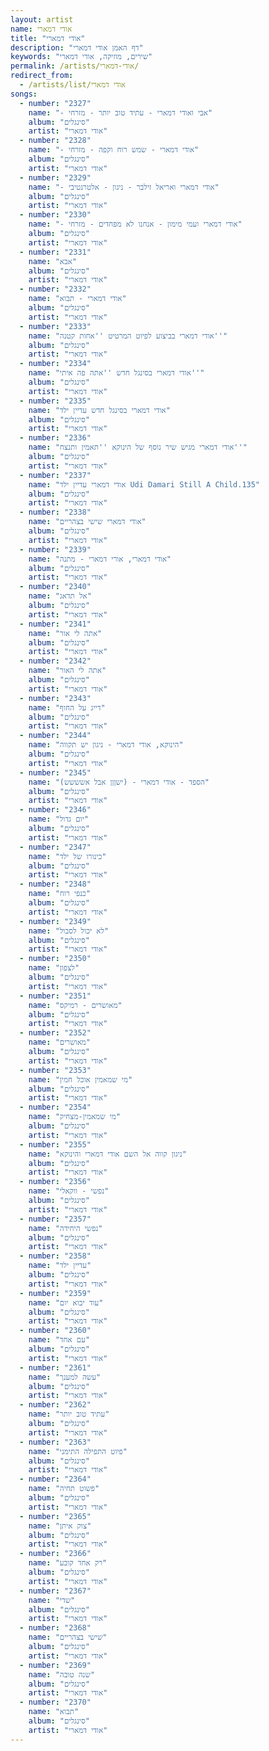 ```yaml
---
layout: artist
name: אודי דמארי
title: "אודי דמארי"
description: "דף האמן אודי דמארי"
keywords: "שירים, מוזיקה, אודי דמארי"
permalink: /artists/אודי-דמארי/
redirect_from:
  - /artists/list/אודי דמארי
songs:
  - number: "2327"
    name: "- אבי ואודי דמארי - עתיד טוב יותר - מזרחי"
    album: "סינגלים"
    artist: "אודי דמארי"
  - number: "2328"
    name: "- אודי דמארי - שמש רוח וקפה - מזרחי"
    album: "סינגלים"
    artist: "אודי דמארי"
  - number: "2329"
    name: "- אודי דמארי ואריאל זילבר - ניגון - אלטרנטיבי"
    album: "סינגלים"
    artist: "אודי דמארי"
  - number: "2330"
    name: "- אודי דמארי ועמי מימון - אנחנו לא מפחדים - מזרחי"
    album: "סינגלים"
    artist: "אודי דמארי"
  - number: "2331"
    name: "אבא"
    album: "סינגלים"
    artist: "אודי דמארי"
  - number: "2332"
    name: "אודי דמארי - תבוא"
    album: "סינגלים"
    artist: "אודי דמארי"
  - number: "2333"
    name: "אודי דמארי בביצוע לפיוט המרטיט ''אחות קטנה''"
    album: "סינגלים"
    artist: "אודי דמארי"
  - number: "2334"
    name: "אודי דמארי בסינגל חדש ''אתה פה איתי''"
    album: "סינגלים"
    artist: "אודי דמארי"
  - number: "2335"
    name: "אודי דמארי בסינגל חדש עדיין ילד"
    album: "סינגלים"
    artist: "אודי דמארי"
  - number: "2336"
    name: "אודי דמארי מגיש שיר נוסף של הינוקא ''תאמין ותנצח''"
    album: "סינגלים"
    artist: "אודי דמארי"
  - number: "2337"
    name: "אודי דמארי עדיין ילד Udi Damari Still A Child.135"
    album: "סינגלים"
    artist: "אודי דמארי"
  - number: "2338"
    name: "אודי דמארי שישי בצהריים"
    album: "סינגלים"
    artist: "אודי דמארי"
  - number: "2339"
    name: "אודי דמארי, אורי דמארי - מתנה"
    album: "סינגלים"
    artist: "אודי דמארי"
  - number: "2340"
    name: "אל תדאג"
    album: "סינגלים"
    artist: "אודי דמארי"
  - number: "2341"
    name: "אתה לי אור"
    album: "סינגלים"
    artist: "אודי דמארי"
  - number: "2342"
    name: "אתה לי האור"
    album: "סינגלים"
    artist: "אודי דמארי"
  - number: "2343"
    name: "דייג על החוף"
    album: "סינגלים"
    artist: "אודי דמארי"
  - number: "2344"
    name: "הינוקא, אודי דמארי - ניגון יש תקווה"
    album: "סינגלים"
    artist: "אודי דמארי"
  - number: "2345"
    name: "הספד - אודי דמארי - (ישןןן אבל אשששש)"
    album: "סינגלים"
    artist: "אודי דמארי"
  - number: "2346"
    name: "יום גדול"
    album: "סינגלים"
    artist: "אודי דמארי"
  - number: "2347"
    name: "כינורו של ילד"
    album: "סינגלים"
    artist: "אודי דמארי"
  - number: "2348"
    name: "כנפי רוח"
    album: "סינגלים"
    artist: "אודי דמארי"
  - number: "2349"
    name: "לא יכול לסבול"
    album: "סינגלים"
    artist: "אודי דמארי"
  - number: "2350"
    name: "לצפון"
    album: "סינגלים"
    artist: "אודי דמארי"
  - number: "2351"
    name: "מאושרים - רמיקס"
    album: "סינגלים"
    artist: "אודי דמארי"
  - number: "2352"
    name: "מאושרים"
    album: "סינגלים"
    artist: "אודי דמארי"
  - number: "2353"
    name: "מי שמאמין אוכל חמין"
    album: "סינגלים"
    artist: "אודי דמארי"
  - number: "2354"
    name: "מי שמאמין-מצחיק"
    album: "סינגלים"
    artist: "אודי דמארי"
  - number: "2355"
    name: "ניגון קווה אל השם אודי דמארי והינוקא"
    album: "סינגלים"
    artist: "אודי דמארי"
  - number: "2356"
    name: "נפשי - ווקאלי"
    album: "סינגלים"
    artist: "אודי דמארי"
  - number: "2357"
    name: "נפשי היחידה"
    album: "סינגלים"
    artist: "אודי דמארי"
  - number: "2358"
    name: "עדיין ילד"
    album: "סינגלים"
    artist: "אודי דמארי"
  - number: "2359"
    name: "עוד יבוא יום"
    album: "סינגלים"
    artist: "אודי דמארי"
  - number: "2360"
    name: "עם אחד"
    album: "סינגלים"
    artist: "אודי דמארי"
  - number: "2361"
    name: "עשה למענך"
    album: "סינגלים"
    artist: "אודי דמארי"
  - number: "2362"
    name: "עתיד טוב יותר"
    album: "סינגלים"
    artist: "אודי דמארי"
  - number: "2363"
    name: "פיוט התפילה התימני"
    album: "סינגלים"
    artist: "אודי דמארי"
  - number: "2364"
    name: "פשוט תחיה"
    album: "סינגלים"
    artist: "אודי דמארי"
  - number: "2365"
    name: "צוק איתן"
    album: "סינגלים"
    artist: "אודי דמארי"
  - number: "2366"
    name: "רק אחד קובע"
    album: "סינגלים"
    artist: "אודי דמארי"
  - number: "2367"
    name: "שדי"
    album: "סינגלים"
    artist: "אודי דמארי"
  - number: "2368"
    name: "שישי בצהריים"
    album: "סינגלים"
    artist: "אודי דמארי"
  - number: "2369"
    name: "שנה טובה"
    album: "סינגלים"
    artist: "אודי דמארי"
  - number: "2370"
    name: "תבוא"
    album: "סינגלים"
    artist: "אודי דמארי"
---
```

